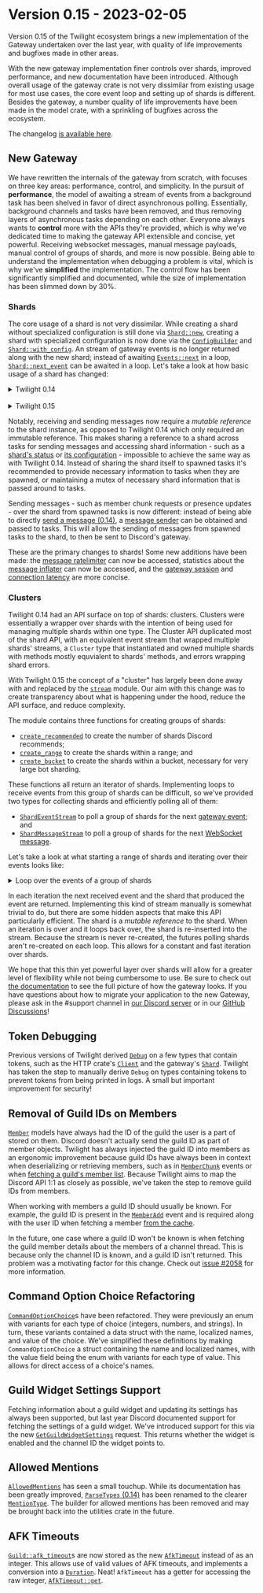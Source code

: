 # Version 0.15 - 2023-02-05

Version 0.15 of the Twilight ecosystem brings a new implementation of the
Gateway undertaken over the last year, with quality of life improvements and
bugfixes made in other areas.

With the new gateway implementation finer controls over shards, improved
performance, and new documentation have been introduced. Although overall usage
of the gateway crate is not very dissimilar from existing usage for most use
cases, the core event loop and setting up of shards is different. Besides the
gateway, a number quality of life improvements have been made in the model
crate, with a sprinkling of bugfixes across the ecosystem.

The changelog [is available here](./api_changelog.md).

## New Gateway

We have rewritten the internals of the gateway from scratch, with focuses on
three key areas: performance, control, and simplicity. In the pursuit of
**performance**, the model of awaiting a stream of events from a background task
has been shelved in favor of direct asynchronous polling. Essentially,
background channels and tasks have been removed, and thus removing layers of
asynchronous tasks depending on each other. Everyone always wants to
**control** more with the APIs they're provided, which is why we've dedicated
time to making the gateway API extensible and concise, yet powerful.
Receiving websocket messages, manual message payloads, manual control of groups
of shards, and more is now possible. Being able to understand the implementation
when debugging a problem is vital, which is why we've **simplified** the
implementation. The control flow has been significantly simplified and
documented, while the size of implementation has been slimmed down by 30%.

### Shards

The core usage of a shard is not very dissimilar. While creating a shard without
specialized configuration is still done via [`Shard::new`], creating a shard
with specialized configuration is now done via the [`ConfigBuilder`] and
[`Shard::with_config`]. An stream of gateway events is no longer returned along
with the new shard; instead of awaiting [`Events::next`] in a loop,
[`Shard::next_event`] can be awaited in a loop. Let's take a look at how basic
usage of a shard has changed:

<details>
<summary>Twilight 0.14</summary>

```rust,ignore
let intents = Intents::GUILDS | Intents::GUILD_MODERATION;
let (shard, mut events) = Shard::new(env::var("DISCORD_TOKEN")?, intents);

shard.start().await?;
println!("Created shard");

while let Some(event) = events.next().await {
    println!("Event: {event:?}");
}
```
</details>
<br />
<details>
<summary>Twilight 0.15</summary>

```rust,no_run
# use std::{env, error::Error};
# use twilight_gateway::{Intents, Shard, ShardId};
#
# #[tokio::main] async fn main() -> Result<(), Box<dyn Error + Send + Sync>> {
let intents = Intents::GUILDS | Intents::GUILD_MODERATION;
let mut shard = Shard::new(ShardId::ONE, env::var("DISCORD_TOKEN")?, intents);

loop {
    let event = match shard.next_event().await {
        Ok(event) => event,
        Err(source) => {
            tracing::warn!(?source, "error receiving event");

            if source.is_fatal() {
                break;
            }

            continue;
        }
    };

    println!("Event: {event:?}");
}
# Ok(()) }
```
</details>

Notably, receiving and sending messages now require a *mutable reference* to the
shard instance, as opposed to Twilight 0.14 which only required an immutable
reference. This makes sharing a reference to a shard across tasks for sending
messages and accessing shard information - such as a
[shard's status][`Shard::status`] or [its configuration][`Shard::config`] -
impossible to achieve the same way as with Twilight 0.14. Instead of sharing the
shard itself to spawned tasks it's recommended to provide necessary information
to tasks when they are spawned, or maintaining a mutex of necessary shard
information that is passed around to tasks.

Sending messages - such as member chunk requests or presence updates - over the
shard from spawned tasks is now different: instead of being able to directly
[send a message (0.14)][0.14:`Shard::command`], a [message sender][`Shard::sender`] can
be obtained and passed to tasks. This will allow the sending of messages from
spawned tasks to the shard, to then be sent to Discord's gateway.

These are the primary changes to shards! Some new additions have been made: the
[message ratelimiter][`Shard::ratelimiter`] can now be accessed, statistics
about the [message inflater][`Shard::inflater`] can now be accessed, and the
[gateway session][`Shard::session`] and [connection latency][`Shard::latency`]
are more concise.

### Clusters

Twilight 0.14 had an API surface on top of shards: clusters. Clusters were
essentially a wrapper over shards with the intention of being used for managing
multiple shards within one type. The Cluster API duplicated most of the shard
API, with an equivalent event stream that wrapped multiple shards' streams,
a `Cluster` type that instantiated and owned multiple shards with methods mostly
equvialent to shards' methods, and errors wrapping shard errors.

With Twilight 0.15 the concept of a "cluster" has largely been done away with
and replaced by the [`stream`] module. Our aim with this change was to create
transparency about what is happening under the hood, reduce the API surface, and
reduce complexity.

The module contains three functions for creating groups of shards:

- [`create_recommended`] to create the number of shards Discord recommends;
- [`create_range`] to create the shards within a range; and
- [`create_bucket`] to create the shards within a bucket, necessary for very
  large bot sharding.

These functions all return an iterator of shards. Implementing loops to receive
events from this group of shards can be difficult, so we've provided two types
for collecting shards and efficiently polling all of them:

- [`ShardEventStream`] to poll a group of shards for the next
  [gateway event][`Event`]; and
- [`ShardMessageStream`] to poll a group of shards for the next
  [WebSocket message][`Message`].

Let's take a look at what starting a range of shards and iterating over their
events looks like:

<details>
<summary>Loop over the events of a group of shards</summary>

```rust,no_run
use std::{env, error::Error};
use twilight_gateway::{
    stream::{self, ShardEventStream},
    Config,
    Intents,
    Shard,
};

#[tokio::main]
async fn main() -> Result<(), Box<dyn Error + Send + Sync>> {
    // Initialize the tracing subscriber.
    tracing_subscriber::fmt::init();

    let token = env::var("DISCORD_TOKEN")?;
    let config = Config::new(token, Intents::GUILD_MESSAGES);

    // Create a group of shards with IDs 0 through 10, out of a total of 20
    // shards.
    let mut shards = stream::create_range(
        0..10,
        20,
        config, |_, builder| builder.build(),
    ).collect::<Vec<_>>();

    // Create a stream to collect all of the shards and poll them for their next
    // Discord gateway events.
    let mut stream = ShardEventStream::new(shards.iter_mut());

    while let Some((shard, event)) = stream.next().await {
        let event = match event {
            Ok(event) => event,
            Err(source) => {
                tracing::warn!(?source, "error receiving event");

                // An error may be fatal when something like invalid privileged
                // intents are specified or the Discord token is invalid.
                if source.is_fatal() {
                    break;
                }

                continue;
            }
        };

        tracing::debug!(?event, shard = ?shard.id(), "received event");
    }

    Ok(())
}
```
</details>

In each iteration the next received event and the shard that produced the event
are returned. Implementing this kind of stream manually is somewhat trivial to
do, but there are some hidden aspects that make this API particularly efficient.
The shard is a *mutable reference* to the shard. When an iteration is over and
it loops back over, the shard is re-inserted into the stream. Because the stream
is never re-created, the futures polling shards aren't re-created on each loop.
This allows for a constant and fast iteration over shards.

We hope that this thin yet powerful layer over shards will allow for a greater
level of flexibility while not being cumbersome to use. Be sure to check out
[the documentation][gateway documentation] to see the full picture of how the
gateway looks. If you have questions about how to migrate your application to
the new Gateway, please ask in the #support channel in [our Discord server] or
in our [GitHub Discussions]!

## Token Debugging

Previous versions of Twilight derived [`Debug`] on a few types that contain
tokens, such as the HTTP crate's [`Client`] and the gateway's [`Shard`].
Twilight has taken the step to manually derive `Debug` on types containing
tokens to prevent tokens from being printed in logs. A small but important
improvement for security!

## Removal of Guild IDs on Members

[`Member`] models have always had the ID of the guild the user is a part of
stored on them. Discord doesn't actually send the guild ID as part of member
objects. Twilight has always injected the guild ID into members as an ergonomic
improvement because guild IDs have always been in context when deserializing or
retrieving members, such as in [`MemberChunk`] events or when
[fetching a guild's member list][`GetGuildMembers`]. Because Twilight aims to
map the Discord API 1:1 as closely as possible, we've taken the step to remove
guild IDs from members.

When working with members a guild ID should usually be known. For example, the
guild ID is present in the [`MemberAdd`] event and is required along with the
user ID when fetching a member [from the cache][`InMemoryCache::member`].

In the future, one case where a guild ID won't be known is when fetching the
guild member details about the members of a channel thread. This is because only
the channel ID is known, and a guild ID isn't returned. This problem was a
motivating factor for this change. Check out [issue #2058] for more information.

## Command Option Choice Refactoring

[`CommandOptionChoice`]s have been refactored. They were previously an enum with
variants for each type of choice (integers, numbers, and strings). In turn,
these variants contained a data struct with the name, localized names, and value
of the choice. We've simplified these definitions by making
`CommandOptionChoice` a struct containing the name and localized names, with the
value field being the enum with variants for each type of value. This allows for
direct access of a choice's names.

## Guild Widget Settings Support

Fetching information about a guild widget and updating its settings has always
been supported, but last year Discord documented support for fetching the
settings of a guild widget. We've introduced support for this via the new
[`GetGuildWidgetSettings`] request. This returns whether the widget is enabled
and the channel ID the widget points to.

## Allowed Mentions

[`AllowedMentions`] has seen a small touchup. While its documentation has been
greatly improved, [`ParseTypes` (0.14)][0.14:`ParseTypes`] has been renamed to the
clearer [`MentionType`]. The builder for allowed mentions has been removed and
may be brought back into the utilities crate in the future.

## AFK Timeouts

[`Guild::afk_timeout`]s are now stored as the new [`AfkTimeout`] instead of as
an integer. This allows use of valid values of AFK timeouts, and implements a
conversion into a [`Duration`]. Neat! `AfkTimeout` has a getter for accessing
the raw integer, [`AfkTimeout::get`].

[`AfkTimeout`]: https://docs.rs/twilight-model/0.15.0-rc.1/twilight_model/guild/struct.AfkTimeout.html
[`AfkTimeout::get`]: https://docs.rs/twilight-model/0.15.0-rc.1/twilight_model/guild/struct.AfkTimeout.html#method.get
[`AllowedMentions`]: https://docs.rs/twilight-model/0.15.0-rc.1/twilight_model/channel/message/struct.AllowedMentions.html
[`Client`]: https://docs.rs/twilight-http/0.15.0-rc.1/twilight_http/client/struct.Client.html
[`CommandOptionChoice`]: https://docs.rs/twilight-model/0.15.0-rc.1/twilight_model/application/command/struct.CommandOptionChoice.html
[`ConfigBuilder`]: https://docs.rs/twilight-gateway/0.15.0-rc.2/twilight_gateway/struct.ConfigBuilder.html
[`Debug`]: https://doc.rust-lang.org/stable/std/fmt/trait.Debug.html
[`Duration`]: https://doc.rust-lang.org/stable/std/time/struct.Duration.html
[`Event`]: https://docs.rs/twilight-model/0.15.0-rc.1/twilight_model/gateway/event/enum.Event.html
[`Events::next`]: https://docs.rs/twilight-gateway/0.14.2/twilight_gateway/shard/struct.Events.html
[`GetGuildMembers`]: https://docs.rs/twilight-http/0.15.0-rc.1/twilight_http/request/guild/member/struct.GetGuildMembers.html
[`GetGuildWidgetSettings`]: https://docs.rs/twilight-http/0.15.0-rc.1/twilight_http/client/struct.Client.html#method.guild_widget_settings
[`Guild::afk_timeout`]: https://docs.rs/twilight-model/0.15.0-rc.1/twilight_model/guild/struct.Guild.html#structfield.afk_timeout
[`GuildIntegration`]: https://docs.rs/twilight-model/0.15.0-rc.1/twilight_model/guild/struct.GuildIntegration.html
[`InMemoryCache::member`]: https://docs.rs/twilight-cache-inmemory/0.15.0-rc.1/twilight_cache_inmemory/struct.InMemoryCache.html#method.member
[`Member`]: https://docs.rs/twilight-model/0.15.0-rc.1/twilight_model/guild/struct.Member.html
[`MemberAdd`]: https://docs.rs/twilight-model/0.15.0-rc.1/twilight_model/gateway/payload/incoming/struct.MemberAdd.html
[`MemberChunk`]: https://docs.rs/twilight-model/0.15.0-rc.1/twilight_model/gateway/payload/incoming/struct.MemberChunk.html
[`MentionType`]: https://docs.rs/twilight-model/0.15.0-rc.1/twilight_model/channel/message/enum.MentionType.html
[`Message`]: https://docs.rs/twilight-gateway/0.15.0-rc.2/twilight_gateway/enum.Message.html
[`Shard`]: https://docs.rs/twilight-gateway/0.15.0-rc.2/twilight_gateway/struct.Shard.html
[`Shard::config`]: https://docs.rs/twilight-gateway/0.15.0-rc.2/twilight_gateway/struct.Shard.html#method.config
[`Shard::inflater`]: https://docs.rs/twilight-gateway/0.15.0-rc.2/twilight_gateway/struct.Shard.html#method.inflater
[`Shard::latency`]: https://docs.rs/twilight-gateway/0.15.0-rc.2/twilight_gateway/struct.Shard.html#method.latency
[`Shard::new`]: https://docs.rs/twilight-gateway/0.15.0/twilight_gateway/struct.Shard.html#method.new
[`Shard::next_event`]: https://docs.rs/twilight-gateway/0.15.0-rc.2/twilight_gateway/struct.Shard.html#method.next_event
[`Shard::ratelimiter`]: https://docs.rs/twilight-gateway/0.15.0-rc.2/twilight_gateway/struct.Shard.html#method.ratelimiter
[`Shard::sender`]: https://docs.rs/twilight-gateway/0.15.0-rc.2/twilight_gateway/struct.Shard.html#method.sender
[`Shard::session`]: https://docs.rs/twilight-gateway/0.15.0-rc.2/twilight_gateway/struct.Shard.html#method.session
[`Shard::status`]: https://docs.rs/twilight-gateway/0.15.0-rc.2/twilight_gateway/struct.Shard.html#method.status
[`Shard::with_config`]: https://docs.rs/twilight-gateway/0.15.0/twilight_gateway/struct.Shard.html#method.with_config
[`ShardEventStream`]: https://docs.rs/twilight-gateway/0.15.0-rc.2/twilight_gateway/stream/struct.ShardEventStream.html
[`ShardMessageStream`]: https://docs.rs/twilight-gateway/0.15.0-rc.2/twilight_gateway/stream/struct.ShardMessageStream.html
[`create_bucket`]: https://docs.rs/twilight-gateway/0.15.0-rc.2/twilight_gateway/stream/fn.create_bucket.html
[`create_range`]: https://docs.rs/twilight-gateway/0.15.0-rc.2/twilight_gateway/stream/fn.create_range.html
[`create_recommended`]: https://docs.rs/twilight-gateway/0.15.0-rc.2/twilight_gateway/stream/fn.create_recommended.html
[`stream`]: https://docs.rs/twilight-gateway/0.15.0-rc.2/twilight_gateway/stream/index.html
[0.14:`ParseTypes`]: https://docs.rs/twilight-model/0.14.5/twilight_model/channel/message/allowed_mentions/enum.ParseTypes.html
[0.14:`Shard::command`]: https://docs.rs/twilight-gateway/0.14.2/twilight_gateway/shard/struct.Shard.html#method.command
[GitHub Discussions]: https://github.com/twilight-rs/twilight/discussions
[changelog]: ./changelog.md
[gateway documentation]: https://docs.rs/twilight-gateway/0.15.0-rc.2/twilight_gateway/index.html
[issue #2058]: https://github.com/twilight-rs/twilight/issues/2058
[our Discord server]: https://discord.twilight.rs
[version 0.15]: ./summary.md
